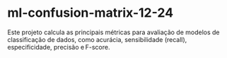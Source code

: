 # ml-confusion-matrix-12-24
Este projeto calcula as principais métricas para avaliação de modelos de classificação de dados, como acurácia, sensibilidade (recall), especificidade, precisão e F-score.
